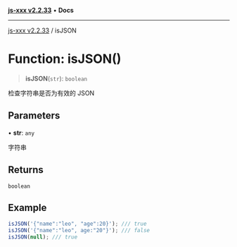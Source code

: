 [**js-xxx v2.2.33**](../README.md) • **Docs**

***

[js-xxx v2.2.33](../README.md) / isJSON

# Function: isJSON()

> **isJSON**(`str`): `boolean`

检查字符串是否为有效的 JSON

## Parameters

• **str**: `any`

字符串

## Returns

`boolean`

## Example

```ts
isJSON('{"name":"leo", "age":20}'); /// true
isJSON('{"name":"leo", age:"20"}'); /// false
isJSON(null); /// true
```
